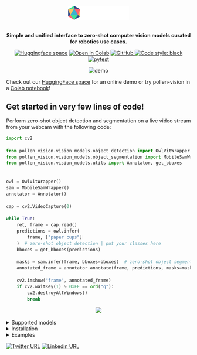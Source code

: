 
<!-- <p align="center" width="50%">
    <img width="33%" src="assets/pollen_vision_logo.png">
</p> -->

<p align="center" width="50%">
  <picture>
    <source media="(prefers-color-scheme: dark)" srcset="assets/pollen_vision_logo.png">
    <source media="(prefers-color-scheme: light)" srcset="assets/pollen_vision_logo_light_theme.png">
    <img alt="Pollen vision library" src="assets/pollen_vision_logo.png" width="33%">
  </picture>
  <br/>
  <br/>
</p>

<p align="center">
<b>Simple and unified interface to zero-shot computer vision models curated for robotics use cases.</b>
</p>

<div align="center">

  <a target="_blank" href="https://huggingface.co/pollen-robotics">![Huggingface space](https://img.shields.io/badge/🤗-HuggingFace%20Space-cyan.svg)</a>
  <a target="_blank" href="https://drive.google.com/drive/folders/1Xx42Pk4exkS95iyD-5arHIYQLXyRWTXw?usp=drive_link">![Open in Colab](https://colab.research.google.com/assets/colab-badge.svg)</a>
  <a href="https://github.com/pollen-robotics/pollen-vision/blob/main/LICENSE">
    <img alt="GitHub" src="https://img.shields.io/github/license/huggingface/transformers.svg?color=blue">
  </a>
  <a href="https://github.com/psf/black">![Code style: black](https://github.com/pollen-robotics/pollen-vision/actions/workflows/lint.yml/badge.svg)</a>
  <a href="">![pytest](https://github.com/pollen-robotics/reachy2-sdk/actions/workflows/unit_tests.yml/badge.svg)</a>
</div>


<!-- # Pollen Vision -->

<div align="center">
 
![demo](assets/pollen_vision_intro.gif)

</div>

Check out our [HuggingFace space](https://huggingface.co/pollen-robotics) for an online demo or try pollen-vision in a [Colab notebook](https://drive.google.com/drive/folders/1Xx42Pk4exkS95iyD-5arHIYQLXyRWTXw?usp=drive_link)!

## Get started in very few lines of code!
Perform zero-shot object detection and segmentation on a live video stream from your webcam with the following code:
```python
import cv2

from pollen_vision.vision_models.object_detection import OwlVitWrapper
from pollen_vision.vision_models.object_segmentation import MobileSamWrapper
from pollen_vision.vision_models.utils import Annotator, get_bboxes


owl = OwlVitWrapper()
sam = MobileSamWrapper()
annotator = Annotator()

cap = cv2.VideoCapture(0)

while True:
    ret, frame = cap.read()
    predictions = owl.infer(
        frame, ["paper cups"]
    )  # zero-shot object detection | put your classes here
    bboxes = get_bboxes(predictions)

    masks = sam.infer(frame, bboxes=bboxes)  # zero-shot object segmentation
    annotated_frame = annotator.annotate(frame, predictions, masks=masks)

    cv2.imshow("frame", annotated_frame)
    if cv2.waitKey(1) & 0xFF == ord("q"):
        cv2.destroyAllWindows()
        break
```
<p align="center">
    <img width="20%" src="https://github.com/pollen-robotics/pollen-vision/assets/6552564/9f162321-2226-48fc-86e5-eb47c8996ee9">
</p>

<details>
<summary>Supported models</summary>

We continue to work on adding new models that could be useful for robotics perception applications.

We chose to focus on zero-shot models to make it easier to use and deploy. Zero-shot models can recognize objects or segment them based on text queries, without needing to be fine-tuned on annotated datasets.

Right now, we support: 
#### Object detection
- `Owl-Vit` for zero-shot object detection and localization
- `Recognize-Anything` for zero-shot object detection (without localization)

#### Object segmentation
- `Mobile-SAM` for (fast) zero-shot object segmentation

Below is an example of combining `Owl-Vit` and `Mobile-Sam` to detect and segment objects in a point cloud, all live. 
(Note: in this example, there is no temporal or spatial filtering of any kind, we display the raw outputs of the models computed independently on each frame)

https://github.com/pollen-robotics/pollen-vision/assets/6552564/a5285627-9cba-4af5-aafb-6af3d1e6d40c




We also provide wrappers for the Luxonis cameras which we use internally. They allow to easily access the main features that are interesting to our robotics applications (RBG-D, onboard h264 encoding and onboard stereo rectification).
</details>

<details>
<summary>Installation</summary>

# Installation

```
Note: This package has been tested on Ubuntu 22.04 and macOS (with M1 Pro processor).
```
## Git LFS
This repository uses Git LFS to store large files. You need to install it before cloning the repository.

### Ubuntu
```console
sudo apt-get install git-lfs
```

### macOS
```console
brew install git-lfs
```

## Install from source
Clone this repository and then install the package either in "production" mode or "dev" mode.

>👉 We recommend using a virtual environment to avoid conflicts with other packages.

After cloning the repository, you can either install everything with:
```console
pip install .[all]
```
or install only the modules you want:
```console
pip install .[depthai_wrapper]
pip install .[vision]
```
To add "dev" mode dependencies (CI/CD, testing, etc):
```console
pip install -e .[dev]
```

## Vision models specific installation information
To use [RAM](https://github.com/pollen-robotics/recognize-anything), you need to manually [download](https://huggingface.co/xinyu1205/recognize-anything-plus-model/blob/main/ram_plus_swin_large_14m.pth) the checkpoint and place it in `pollen_vision/checkpoints/`

## Luxonis depthai specific information

If this is the first time you use luxonis cameras on this computer, you need to setup the udev rules:
```
echo 'SUBSYSTEM=="usb", ATTRS{idVendor}=="03e7", MODE="0666"' | sudo tee /etc/udev/rules.d/80-movidius.rules
sudo udevadm control --reload-rules && sudo udevadm trigger
```
</details>

<details>
<summary>Examples</summary>
    
# Examples

## Vision models wrappers
Check our [example notebooks](examples/vision_models_examples/)!

## Luxonis depthai wrappers
Check our [example scripts](examples/camera_wrappers_examples/)!

</details>


[![Twitter URL](https://img.shields.io/twitter/url?url=https%3A%2F%2Ftwitter.com%2Fpollenrobotics)](https://twitter.com/pollenrobotics)
[![Linkedin URL](https://img.shields.io/badge/LinkedIn-0077B5?style=for-the-badge&logo=linkedin&logoColor=white)](https://www.linkedin.com/company/pollen-robotics/mycompany/)


